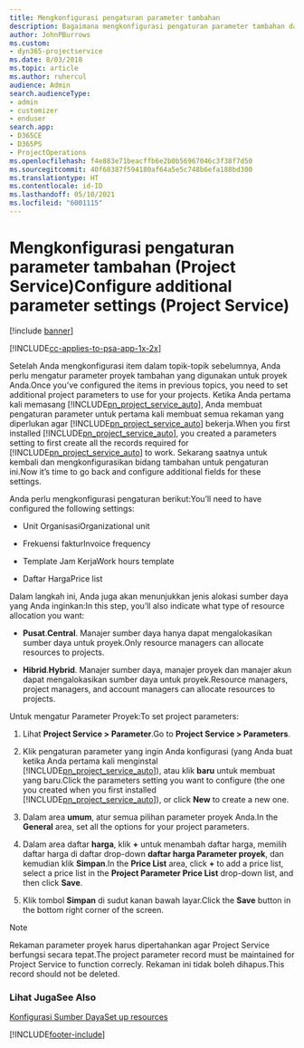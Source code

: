 ```yaml
---
title: Mengkonfigurasi pengaturan parameter tambahan
description: Bagaimana mengkonfigurasi pengaturan parameter tambahan dalam Project Service
author: JohnPBurrows
ms.custom:
- dyn365-projectservice
ms.date: 8/03/2018
ms.topic: article
ms.author: ruhercul
audience: Admin
search.audienceType:
- admin
- customizer
- enduser
search.app:
- D365CE
- D365PS
- ProjectOperations
ms.openlocfilehash: f4e883e71beacffb6e2b0b56967046c3f38f7d50
ms.sourcegitcommit: 40f68387f594180af64a5e5c748b6efa188bd300
ms.translationtype: HT
ms.contentlocale: id-ID
ms.lasthandoff: 05/10/2021
ms.locfileid: "6001115"
---
```

# <a name="configure-additional-parameter-settings-project-service"></a><span data-ttu-id="d176b-103">Mengkonfigurasi pengaturan parameter tambahan (Project Service)</span><span class="sxs-lookup"><span data-stu-id="d176b-103">Configure additional parameter settings (Project Service)</span></span>

[!include [banner](../includes/psa-now-project-operations.md)]

[!INCLUDE[cc-applies-to-psa-app-1x-2x](../includes/cc-applies-to-psa-app-1x-2x.md)]

<span data-ttu-id="d176b-104">Setelah Anda mengkonfigurasi item dalam topik-topik sebelumnya, Anda perlu mengatur parameter proyek tambahan yang digunakan untuk proyek Anda.</span><span class="sxs-lookup"><span data-stu-id="d176b-104">Once you’ve configured the items in previous topics, you need to set additional project parameters to use for your projects.</span></span> <span data-ttu-id="d176b-105">Ketika Anda pertama kali memasang [!INCLUDE[pn_project_service_auto](../includes/pn-project-service-auto.md)], Anda membuat pengaturan parameter untuk pertama kali membuat semua rekaman yang diperlukan agar [!INCLUDE[pn_project_service_auto](../includes/pn-project-service-auto.md)] bekerja.</span><span class="sxs-lookup"><span data-stu-id="d176b-105">When you first installed [!INCLUDE[pn_project_service_auto](../includes/pn-project-service-auto.md)], you created a parameters setting to first create all the records required for [!INCLUDE[pn_project_service_auto](../includes/pn-project-service-auto.md)] to work.</span></span> <span data-ttu-id="d176b-106">Sekarang saatnya untuk kembali dan mengkonfigurasikan bidang tambahan untuk pengaturan ini.</span><span class="sxs-lookup"><span data-stu-id="d176b-106">Now it’s time to go back and configure additional fields for these settings.</span></span>  
  
 <span data-ttu-id="d176b-107">Anda perlu mengkonfigurasi pengaturan berikut:</span><span class="sxs-lookup"><span data-stu-id="d176b-107">You’ll need to have configured the following settings:</span></span>  
  
-   <span data-ttu-id="d176b-108">Unit Organisasi</span><span class="sxs-lookup"><span data-stu-id="d176b-108">Organizational unit</span></span>  
  
-   <span data-ttu-id="d176b-109">Frekuensi faktur</span><span class="sxs-lookup"><span data-stu-id="d176b-109">Invoice frequency</span></span>  
  
-   <span data-ttu-id="d176b-110">Template Jam Kerja</span><span class="sxs-lookup"><span data-stu-id="d176b-110">Work hours template</span></span>  
  
-   <span data-ttu-id="d176b-111">Daftar Harga</span><span class="sxs-lookup"><span data-stu-id="d176b-111">Price list</span></span>  
 
<span data-ttu-id="d176b-112">Dalam langkah ini, Anda juga akan menunjukkan jenis alokasi sumber daya yang Anda inginkan:</span><span class="sxs-lookup"><span data-stu-id="d176b-112">In this step, you’ll also indicate what type of resource allocation you want:</span></span>  
  
- <span data-ttu-id="d176b-113">**Pusat**.</span><span class="sxs-lookup"><span data-stu-id="d176b-113">**Central**.</span></span> <span data-ttu-id="d176b-114">Manajer sumber daya hanya dapat mengalokasikan sumber daya untuk proyek.</span><span class="sxs-lookup"><span data-stu-id="d176b-114">Only resource managers can allocate resources to projects.</span></span>  
  
- <span data-ttu-id="d176b-115">**Hibrid**.</span><span class="sxs-lookup"><span data-stu-id="d176b-115">**Hybrid**.</span></span> <span data-ttu-id="d176b-116">Manajer sumber daya, manajer proyek dan manajer akun dapat mengalokasikan sumber daya untuk proyek.</span><span class="sxs-lookup"><span data-stu-id="d176b-116">Resource managers, project managers, and account managers can allocate resources to projects.</span></span>  
  
 
<span data-ttu-id="d176b-117">Untuk mengatur Parameter Proyek:</span><span class="sxs-lookup"><span data-stu-id="d176b-117">To set project parameters:</span></span>  
  
1. <span data-ttu-id="d176b-118">Lihat **Project Service > Parameter**.</span><span class="sxs-lookup"><span data-stu-id="d176b-118">Go to **Project Service > Parameters**.</span></span>  
  
2. <span data-ttu-id="d176b-119">Klik pengaturan parameter yang ingin Anda konfigurasi (yang Anda buat ketika Anda pertama kali menginstal [!INCLUDE[pn_project_service_auto](../includes/pn-project-service-auto.md)]), atau klik **baru** untuk membuat yang baru.</span><span class="sxs-lookup"><span data-stu-id="d176b-119">Click the parameters setting you want to configure (the one you created when you first installed [!INCLUDE[pn_project_service_auto](../includes/pn-project-service-auto.md)]), or click **New** to create a new one.</span></span>  
  
3. <span data-ttu-id="d176b-120">Dalam area **umum**, atur semua pilihan parameter proyek Anda.</span><span class="sxs-lookup"><span data-stu-id="d176b-120">In the **General** area, set all the options for your project parameters.</span></span>  
  
4. <span data-ttu-id="d176b-121">Dalam area daftar **harga**, klik **+** untuk menambah daftar harga, memilih daftar harga di daftar drop-down **daftar harga Parameter proyek**, dan kemudian klik **Simpan**.</span><span class="sxs-lookup"><span data-stu-id="d176b-121">In the **Price List** area, click **+** to add a price list, select a price list in the **Project Parameter Price List** drop-down list, and then click **Save**.</span></span>  
  
5. <span data-ttu-id="d176b-122">Klik tombol **Simpan** di sudut kanan bawah layar.</span><span class="sxs-lookup"><span data-stu-id="d176b-122">Click the **Save** button in the bottom right corner of the screen.</span></span>  

> [!NOTE]
> <span data-ttu-id="d176b-123">Rekaman parameter proyek harus dipertahankan agar Project Service berfungsi secara tepat.</span><span class="sxs-lookup"><span data-stu-id="d176b-123">The project parameter record must be maintained for Project Service to function correcly.</span></span> <span data-ttu-id="d176b-124">Rekaman ini tidak boleh dihapus.</span><span class="sxs-lookup"><span data-stu-id="d176b-124">This record should not be deleted.</span></span>

### <a name="see-also"></a><span data-ttu-id="d176b-125">Lihat Juga</span><span class="sxs-lookup"><span data-stu-id="d176b-125">See Also</span></span>  
 [<span data-ttu-id="d176b-126">Konfigurasi Sumber Daya</span><span class="sxs-lookup"><span data-stu-id="d176b-126">Set up resources</span></span>](../psa/set-up-resources.md)


[!INCLUDE[footer-include](../includes/footer-banner.md)]